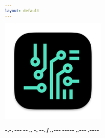 ```yaml
---
layout: default
---
```


<img src="images/tars-b.png" alt="sample image" width="300" height="300">

### -.-. --- -- .. -. --. / ..--- ----- ..--- .----










